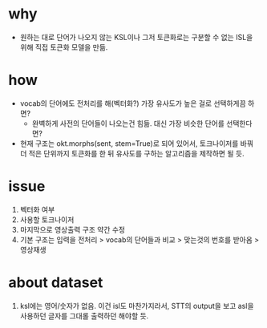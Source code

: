 # why
- 원하는 대로 단어가 나오지 않는 KSL이나 그저 토큰화로는 구분할 수 없는 ISL을 위해 직접 토큰화 모델을 만듦.

# how
- vocab의 단어에도 전처리를 해(벡터화?) 가장 유사도가 높은 걸로 선택하게끔 하면?
  - 완벽하게 사전의 단어들이 나오는건 힘듦. 대신 가장 비슷한 단어를 선택한다면?
- 현재 구조는 okt.morphs(sent, stem=True)로 되어 있어서, 토크나이저를 바꿔 더 적은 단위까지 토큰화를 한 뒤 유사도를 구하는 알고리즘을 제작하면 될 듯. 

# issue
1. 벡터화 여부
2. 사용할 토크나이저
3. 마지막으로 영상출력 구조 약간 수정
4. 기본 구조는 입력을 전처리 > vocab의 단어들과 비교 > 맞는것의 번호를 받아옴 > 영상재생

# about dataset
1. ksl에는 영어/숫자가 없음. 이건 isl도 마찬가지라서, STT의 output을 보고 asl을 사용하던 글자를 그대롤 출력하던 해야할 듯.

